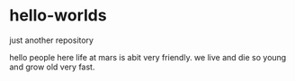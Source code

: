 # hello-worlds
just another repository

hello people here life at mars is abit very friendly.
we live and die so young and grow old very fast. 

